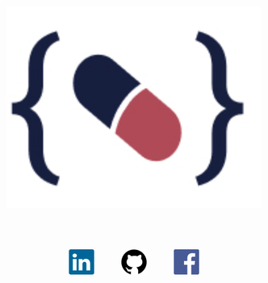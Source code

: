 <p align="center">
<a href="https://grzegorz-jodlowski.github.io/"><img src="public/Logo.jpg" style='height: 400px;' title="logo" alt="logo of owner's portfolio."></a>
</p>

<br>
<br>
<br>

<p align="center">
<a href="https://www.linkedin.com/in/grzegorz-jod%C5%82owski/"><img src="public/linkedin.svg" style='height: 50px; margin-right: 50px;' title="logo" alt="logo of owner's portfolio."></a>
<a href="https://grzegorz-jodlowski.github.io/"><img src="public/github.svg" style='height: 50px; margin-right: 50px;' title="logo" alt="logo of owner's portfolio."></a>
<a href="https://www.facebook.com/jodlowski.grzegorz"><img src="public/facebook.svg" style='height: 50px;' title="logo" alt="logo of owner's portfolio."></a>
</p>
